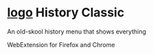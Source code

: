 # [logo](https://github.com/dsharhon/history_classic/blob/master/src/48.png) History Classic
An old-skool history menu that shows everything

WebExtension for Firefox and Chrome
